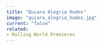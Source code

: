 ```yaml
---
title: "Quiara Alegria Hudes"
image: "quiara_alegria_hudes.jpg"
current: "false"
related:
- Rolling World Premieres
---
```

